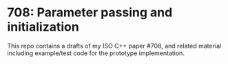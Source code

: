 # 708: Parameter passing and initialization

This repo contains a drafts of my ISO C++ paper #708, and related material including example/test code for the prototype implementation.
